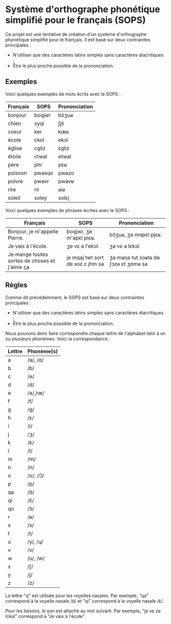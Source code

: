 # Système d'orthographe phonétique simplifié pour le français (SOPS)

Ce projet est une tentative de création d'un système d'orthographe phonétique simplifié pour le français. Il est basé sur deux contraintes principales :

- N'utiliser que des caractères latins simples sans caractères diacritiques ;
- Être le plus proche possible de la prononciation.

## Exemples

Voici quelques exemples de mots écrits avec le SOPS :

| Français | SOPS    | Prononciation |
|----------|---------|---------------|
| bonjour  | boqjwr  | bɔ̃ʒuʁ         |
| chien    |  xyqi   | ʃjɛ̃           |
| coeur    |  ker    | kœʁ           |
| école    |  ckol   | ekɔl          |
| église   |  cgliz  | ɛgliz         |
| étoile   |  ctwal  | etwal         |
| père     |  phr    | pɛʁ           |
| poisson  |  pwasqo | pwazo         |
| poivre   |  pwavr  | pwavʁ         |
| rire     |  rir    | ʁiʁ           |
| soleil   |  soley  | solɛj         |

Voici quelques exemples de phrases écrites avec le SOPS :

| Français | SOPS    | Prononciation |
|----------|---------|---------------|
| Bonjour, je m'appelle Pierre. | boqjwr, ʒe m'apɛl piɛʁ. | bɔ̃ʒuʁ, ʒə mɑpɛl pjɛʁ. |
| Je vais à l'école. | ʒe vɛ a l'ekɔl. | ʒə vɛ a lɛkɔl. |
| Je mange toutes sortes de choses et j'aime ça | je mqaj twt sort de xoz c jhm sa | ʒə maŋə tut sɔʁtə də ʃɔzə ɛt ʒɑmə sa |

## Règles

Comme dit précédemment, le SOPS est basé sur deux contraintes principales :
 - N'utiliser que des caractères latins simples sans caractères diacritiques ;
 - Être le plus proche possible de la prononciation.

Nous pouvons donc faire correspondre chaque lettre de l'alphabet latin à un ou plusieurs phonèmes. Voici la correspondance :

| Lettre | Phonème(s) |
|--------|------------|
| a      | /a/, /ɑ/   |
| b      | /b/        |
| c      | /e/        |
| d      | /d/        |
| e      | /ə/,/œ/    |
| f      | /f/        |
| g      | /ɡ/        |
| h      | /ɛ/        |
| i      | /i/        |
| j      | /ʒ/        |
| k      | /k/        |
| l      | /l/        |
| m      | /m/        |
| n      | /n/        |
| o      | /o/, /Ɔ/   |
| p      | /p/        |
| qa     | /ɑ̃/        |
| qi     | /ɛ̃/        |
| qo     | /ɔ̃/        |
| r      | /ʁ/        |
| s      | /s/        |
| t      | /t/        |
| u      | /y/, /ɥ/   |
| v      | /v/        |
| w      | /u/, /w/   |
| x      | /ʃ/        |
| y      | /j/        |
| z      | /z/        |

La lettre "q" est utilisée pour les voyelles nasales. Par exemple, "qa" correspond à la voyelle nasale /ɑ̃/ et "qi" correspond à la voyelle nasale /ɛ̃/.

Pour les liaisons, le son est attaché au mot suivant. Par exemple, "je ve za lckol" correspond à "Je vais à l'école".

